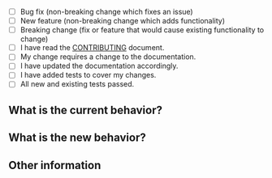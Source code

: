 <!-- Before submitting your PR, make sure it is not duplicate -->

<!--- Please check if the PR fulfills these requirements. Put an `x` in the boxes that apply: -->

- [ ] Bug fix (non-breaking change which fixes an issue)
- [ ] New feature (non-breaking change which adds functionality)
- [ ] Breaking change (fix or feature that would cause existing functionality to change)
- [ ] I have read the [CONTRIBUTING](https://github.com/katawaredev/config/blob/master/CONTRIBUTING.md) document.
- [ ] My change requires a change to the documentation.
- [ ] I have updated the documentation accordingly.
- [ ] I have added tests to cover my changes.
- [ ] All new and existing tests passed.

## What is the current behavior?

<!-- (You can also link to an open issue here) -->

## What is the new behavior?

## Other information
